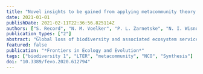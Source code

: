 ```yaml
---
title: "Novel insights to be gained from applying metacommunity theory to long-term, spatially replicated biodiversity data"
date: 2021-01-01
publishDate: 2021-02-11T22:36:56.825114Z
authors: ["S. Record", "N. M. Voelker", "P. L. Zarnetske", "N. I. Wisnoski", "<span "style="color: #C28542">J. D. Tonkin</span>", "C. Swan", "L. Marazzi", "N. Lany", "T. Lamy", "A. Compagnoni", "M. C. N. Castorani", "R. Andrade", "E. R. Sokol"]
publication_types: ["2"]
abstract: "Global loss of biodiversity and associated ecosystem services are occurring at an alarming rate. Metacommunity theory provides a framework to investigate multi-scale processes that drive change in biodiversity across space and time. Short-term ecological studies across space have progressed our understanding of biodiversity through a metacommunity lens, however, have been limited in their ability to explain which processes, at which scales, generate observed spatial patterns. Large gaps in theory and empirical data in temporal dynamics of metacommunities have hindered progress in our understanding of underlying metacommunity processes that give rise to biodiversity patterns. Fortunately, long-term studies with cross-scale spatial replication can provide a means to gain a deeper understanding of the multiscale processes driving biodiversity patterns in time and space to inform metacommunity theory. The maturation of coordinated research and observation networks, such as the U.S. Long-Term Ecological Research program, provides an opportunity to advance explanation and prediction of biodiversity change with observational and experimental data at spatial and temporal scales greater than any single research group could accomplish. Synthesis of Long Term Ecological Research network community datasets illustrates that many long-term studies with spatial replication present an unutilized empirical resource for advancing spatiotemporal metacommunity research. We identify challenges to synthesizing these data and present recommendations for addressing them with insights about how future monitoring efforts by coordinated research and observation networks might better promote future integration of data across space and time to further the development of metacommunity theory and its applications aimed at improving conservation efforts."
featured: false
publication: "*Frontiers in Ecology and Evolution*"
tags: ["biodiversity 1", "LTER", "metacommunity", "NCO", "Synthesis"]
doi: "10.3389/fevo.2020.612794"
---
```


